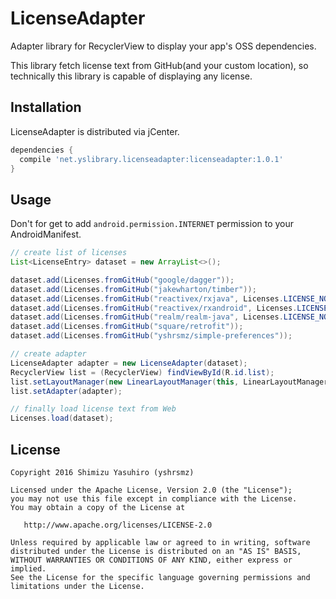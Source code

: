 LicenseAdapter
===

Adapter library for RecyclerView to display your app's OSS dependencies.

This library fetch license text from GitHub(and your custom location), so technically this library is capable of displaying any license.

## Installation

LicenseAdapter is distributed via jCenter.

```gradle
dependencies {
  compile 'net.yslibrary.licenseadapter:licenseadapter:1.0.1'
}
```


## Usage


Don't for get to add `android.permission.INTERNET` permission to your AndroidManifest.


```java
// create list of licenses
List<LicenseEntry> dataset = new ArrayList<>();

dataset.add(Licenses.fromGitHub("google/dagger"));
dataset.add(Licenses.fromGitHub("jakewharton/timber"));
dataset.add(Licenses.fromGitHub("reactivex/rxjava", Licenses.LICENSE_NO_EXTENSION));
dataset.add(Licenses.fromGitHub("reactivex/rxandroid", Licenses.LICENSE_NO_EXTENSION));
dataset.add(Licenses.fromGitHub("realm/realm-java", Licenses.LICENSE_NO_EXTENSION));
dataset.add(Licenses.fromGitHub("square/retrofit"));
dataset.add(Licenses.fromGitHub("yshrsmz/simple-preferences"));

// create adapter
LicenseAdapter adapter = new LicenseAdapter(dataset);
RecyclerView list = (RecyclerView) findViewById(R.id.list);
list.setLayoutManager(new LinearLayoutManager(this, LinearLayoutManager.VERTICAL, false));
list.setAdapter(adapter);

// finally load license text from Web
Licenses.load(dataset);
```

## License

    Copyright 2016 Shimizu Yasuhiro (yshrsmz)

    Licensed under the Apache License, Version 2.0 (the "License");
    you may not use this file except in compliance with the License.
    You may obtain a copy of the License at

       http://www.apache.org/licenses/LICENSE-2.0

    Unless required by applicable law or agreed to in writing, software
    distributed under the License is distributed on an "AS IS" BASIS,
    WITHOUT WARRANTIES OR CONDITIONS OF ANY KIND, either express or implied.
    See the License for the specific language governing permissions and
    limitations under the License.